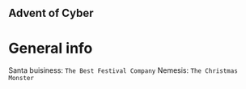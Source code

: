 ## Advent of Cyber

# General info

Santa buisiness: `The Best Festival Company`
Nemesis: `The Christmas Monster`









